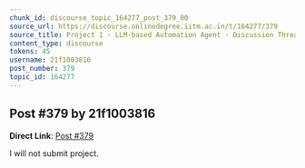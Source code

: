 ```yaml
---
chunk_id: discourse_topic_164277_post_379_00
source_url: https://discourse.onlinedegree.iitm.ac.in/t/164277/379
source_title: Project 1 - LLM-based Automation Agent - Discussion Thread [TDS Jan 2025]
content_type: discourse
tokens: 45
username: 21f1003816
post_number: 379
topic_id: 164277
---
```


## Post #379 by 21f1003816

**Direct Link**: [Post #379](https://discourse.onlinedegree.iitm.ac.in/t/164277/379)

I will not submit project.
